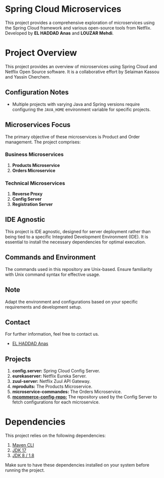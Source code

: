 # Spring Cloud Microservices
This project provides a comprehensive exploration of microservices using the Spring Cloud framework and various open-source tools from Netflix. Developed by **EL HADDAD Anas** and **LOUZAR Mehdi**.
# Project Overview

This project provides an overview of microservices using Spring Cloud and Netflix Open Source software. It is a collaborative effort by Selaiman Kassou and Yassin Cherchem.

## Configuration Notes

- Multiple projects with varying Java and Spring versions require configuring the `JAVA_HOME` environment variable for specific projects.
  
## Microservices Focus

The primary objective of these microservices is Product and Order management. The project comprises:

### Business Microservices

1. **Products Microservice**
2. **Orders Microservice**

### Technical Microservices

1. **Reverse Proxy**
2. **Config Server**
3. **Registration Server**

## IDE Agnostic

This project is IDE agnostic, designed for server deployment rather than being tied to a specific Integrated Development Environment (IDE). It is essential to install the necessary dependencies for optimal execution.

## Commands and Environment

The commands used in this repository are Unix-based. Ensure familiarity with Unix command syntax for effective usage.

## Note

Adapt the environment and configurations based on your specific requirements and development setup.

## Contact

For further information, feel free to contact us.

- [EL HADDAD Anas](mailto:elhaddadanas@gmail.com)

## Projects

1. **config.server:** Spring Cloud Config Server.
2. **eurekaserver:** Netflix Eureka Server.
3. **zuul-server:** Netflix Zuul API Gateway.
4. **mproduits:** The Products Microservice.
5. **microservice-commandes:** The Orders Microservice.
6. [**mcommerce-config-repo:**](https://github.com/arnoss01/mcommerce-config-repo) The repository used by the Config Server to fetch configurations for each microservice.

# Dependencies

This project relies on the following dependencies:

1. [Maven CLI](https://maven.apache.org/)
2. [JDK 17](https://openjdk.java.net/projects/jdk/17/)
3. [JDK 8 / 1.8](https://www.oracle.com/java/technologies/javase/javase-jdk8-downloads.html)

Make sure to have these dependencies installed on your system before running the project.
